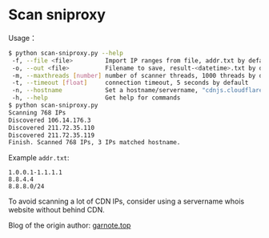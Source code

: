 # Scan sniproxy

Usage：
```bash
$ python scan-sniproxy.py --help
 -f, --file <file>         Import IP ranges from file, addr.txt by default
 -o, --out <file>          Filename to save, result-<datetime>.txt by default
 -m, --maxthreads [number] number of scanner threads, 1000 threads by default
 -t, --timeout [float]     connection timeout, 5 seconds by default
 -n, --hostname            Set a hostname/servername, "cdnjs.cloudflare.com" by default
 -h, --help                Get help for commands
$ python scan-sniproxy.py
Scanning 768 IPs
Discovered 106.14.176.3
Discovered 211.72.35.110
Discovered 211.72.35.119
Finish. Scanned 768 IPs, 3 IPs matched hostname.
```

Example `addr.txt`: 
```
1.0.0.1-1.1.1.1
8.8.4.4
8.8.8.0/24
```

To avoid scanning a lot of CDN IPs, consider using a servername whois website without behind CDN. 

Blog of the origin author: [garnote.top](http://garnote.top)